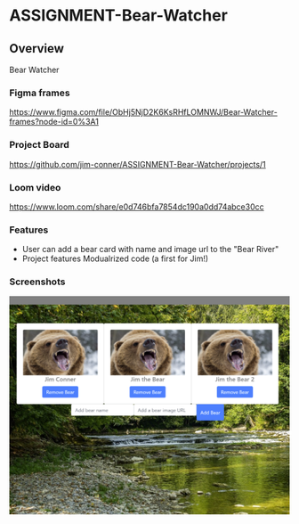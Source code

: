 # ASSIGNMENT-Bear-Watcher

## Overview 
Bear Watcher 
### Figma frames
https://www.figma.com/file/ObHj5NjD2K6KsRHfLOMNWJ/Bear-Watcher-frames?node-id=0%3A1

### Project Board
https://github.com/jim-conner/ASSIGNMENT-Bear-Watcher/projects/1

### Loom video
https://www.loom.com/share/e0d746bfa7854dc190a0dd74abce30cc
### Features
- User can add a bear card with name and image url to the "Bear River"
- Project features Modualrized code (a first for Jim!)
### Screenshots
![Bear Screencap](https://github.com/jim-conner/ASSIGNMENT-Bear-Watcher/blob/main/Bear-watcher.png)
